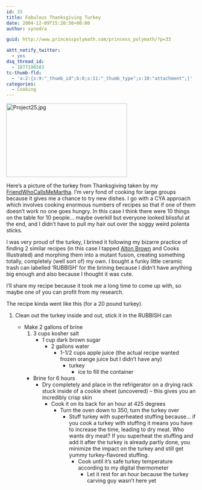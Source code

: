 ```yaml
---
id: 33
title: Fabulous Thanksgiving Turkey
date: 2004-12-09T15:20:50+00:00
author: synedra

guid: http://www.princesspolymath.com/princess_polymath/?p=33

aktt_notify_twitter:
  - yes
dsq_thread_id:
  - 1877196583
tc-thumb-fld:
  - 'a:2:{s:9:"_thumb_id";b:0;s:11:"_thumb_type";s:10:"attachment";}'
categories:
  - Cooking
---
```

<img alt="Project25.jpg" src="http://www.perlgoddess.com/blog/images/Project25.jpg" width="320" height="196" />

Here&#8217;s a picture of the turkey from Thanksgiving taken by my [FriendWhoCallsMeMartha](http://fickleknitterfiend.blogspot.com). I&#8217;m very fond of cooking for large groups because it gives me a chance to try new dishes. I go with a CYA approach which involves cooking enormous numbers of recipes so that if one of them doesn&#8217;t work no one goes hungry. In this case I think there were 10 things on the table for 10 people&#8230; maybe overkill but everyone looked blissful at the end, and I didn&#8217;t have to pull my hair out over the soggy weird polenta sticks.
  
I was very proud of the turkey, I brined it following my bizarre practice of finding 2 similar recipes (in this case I tapped [Alton Brown](http://reviews.domestigirl.com/archives/2004/12/im_just_here_fo.html) and Cooks Illustrated) and morphing them into a mutant fusion, creating something totally, completely (well sort of) my own. I bought a funky little ceramic trash can labelled &#8216;RUBBISH&#8217; for the brining because I didn&#8217;t have anything big enough and also because I thought it was cute.
  
I&#8217;ll share my recipe because it took me a long time to come up with, so maybe one of you can profit from my research.
  
The recipe kinda went like this (for a 20 pound turkey).

  1. Clean out the turkey inside and out, stick it in the RUBBISH can</p> 
      * Make 2 gallons of brine 
          1. 3 cups kosher salt 
              * 1 cup dark brown sugar 
                  * 2 gallons water 
                      * 1-1/2 cups apple juice (the actual recipe wanted frozen orange juice but I didn&#8217;t have any) 
                          * turkey 
                              * ice to fill the container </ol> 
                                  * Brine for 6 hours 
                                      * Dry completely and place in the refrigerator on a drying rack stuck inside of a cookie sheet (uncovered) &#8211; this gives you an incredibly crisp skin 
                                          * Cook it on its back for an hour at 425 degrees 
                                              * Turn the oven down to 350, turn the turkey over 
                                                  * Stuff turkey with superheated stuffing because&#8230; if you cook a turkey with stuffing it means you have to increase the time, leading to dry meat. Who wants dry meat? If you superheat the stuffing and add it after the turkey is already partly done, you minimize the impact on the turkey and still get yummy turkey-flavored stuffing. 
                                                      * Cook until it&#8217;s safe turkey temperature according to my digital thermometer 
                                                          * Let it rest for an hour because the turkey carving guy wasn&#8217;t here yet </ol>